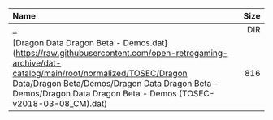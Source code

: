 |Name|Size|
|:---|---:|
|[..](../index.html)|DIR|
|[Dragon Data Dragon Beta - Demos.dat](https://raw.githubusercontent.com/open-retrogaming-archive/dat-catalog/main/root/normalized/TOSEC/Dragon Data/Dragon Beta/Demos/Dragon Data Dragon Beta - Demos/Dragon Data Dragon Beta - Demos (TOSEC-v2018-03-08_CM).dat)|816|
